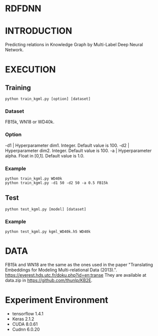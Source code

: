 # RDFDNN
# INTRODUCTION
Predicting relations in Knowledge Graph by Multi-Label Deep Neural Network.


# EXECUTION
## Training
```
python train_kgml.py [option] [dataset]
```
### Dataset
FB15k, WN18 or WD40k.
### Option
-d1 | Hyperparameter dim1. Integer. Default value is 100.
-d2 | Hyperparameter dim2. Integer. Default value is 100.
-a | Hyperparameter alpha. Float in [0,1]. Default value is 1.0.
### Example
```
python train_kgml.py WD40k
python train_kgml.py -d1 50 -d2 50 -a 0.5 FB15k
```

## Test
```
python test_kgml.py [model] [dataset]
```
### Example
```
python test_kgml.py kgml_WD40k.h5 WD40k
```

# DATA
FB15k and WN18 are the same as the ones used in the paper "Translating Embeddings for Modeling Multi-relational Data (2013).".  
https://everest.hds.utc.fr/doku.php?id=en:transe
They are available at data.zip in https://github.com/thunlp/KB2E.

# Experiment Environment
- tensorflow 1.4.1 
- Keras 2.1.2 
- CUDA 8.0.61
- Cudnn 6.0.20
